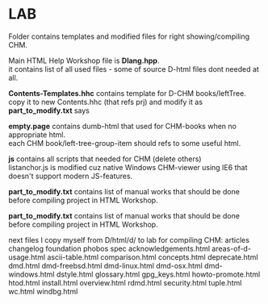 # LAB

Folder contains templates and modified files for right showing/compiling CHM.

Main HTML Help Workshop file is **Dlang.hpp**.  
it contains list of all used files - some of source D-html files dont needed at all.  

**Contents-Templates.hhc** contains template for D-CHM books/leftTree.  
copy it to new Contents.hhc (that refs prj) and modify it as **part_to_modify.txt** says

**empty.page** contains dumb-html that used for CHM-books when no appropriate html.  
each CHM book/left-tree-group-item should refs to some useful html.

**js** contains all scripts that needed for CHM (delete others)  
listanchor.js is modified cuz native Windows CHM-viewer using IE6 that doesn't support modern JS-features.

**part_to_modify.txt** contains list of manual works that should be done before compiling project in HTML Workshop.

**part_to_modify.txt** contains list of manual works that should be done before compiling project in HTML Workshop.

next files I copy myself from D/html/d/ to lab for compiling CHM:
		articles	<folder>
		changelog	<folder>
		foundation	<folder>
		phobos		<folder>
		spec		<folder>
		acknowledgements.html
		areas-of-d-usage.html
		ascii-table.html
		comparison.html
		concepts.html
		deprecate.html
		dmd.html
		dmd-freebsd.html
		dmd-linux.html
		dmd-osx.html
		dmd-windows.html
		dstyle.html
		glossary.html
		gpg_keys.html
		howto-promote.html
		htod.html
		install.html
		overview.html
		rdmd.html
		security.html
		tuple.html
		wc.html
		windbg.html
